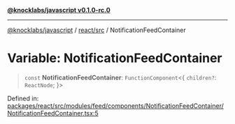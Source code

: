 [**@knocklabs/javascript v0.1.0-rc.0**](../../../README.md)

***

[@knocklabs/javascript](../../../modules.md) / [react/src](../README.md) / NotificationFeedContainer

# Variable: NotificationFeedContainer

> `const` **NotificationFeedContainer**: `FunctionComponent`\<\{ `children?`: `ReactNode`; \}\>

Defined in: [packages/react/src/modules/feed/components/NotificationFeedContainer/NotificationFeedContainer.tsx:5](https://github.com/knocklabs/javascript/blob/main/packages/react/src/modules/feed/components/NotificationFeedContainer/NotificationFeedContainer.tsx#L5)
